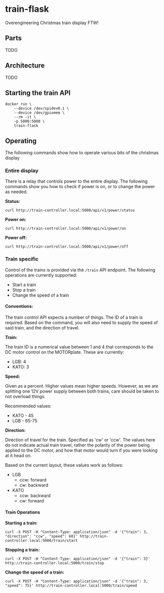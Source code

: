 # train-flask

Overengineering Christmas train display FTW!

## Parts

TODO

## Architecture

TODO

## Starting the train API

```
docker run \
    --device /dev/spidev0.1 \
    --device /dev/gpiomem \
    --rm -it \
    -p 5000:5000 \
    train-flask
```

## Operating

The following commands show how to operate various bits of the christmas display

### Entire display

There is a relay that controls power to the entire display. The following commands show you how to check if power is on, or to change the power as needed.

__Status:__
```
curl http://train-controller.local:5000/api/v1/power/status
```

__Power on:__
```
curl http://train-controller.local:5000/api/v1/power/on
```

__Power off:__
```
curl http://train-controller.local:5000/api/v1/power/off
```

### Train specific

Control of the trains is provided via the ```/train``` API endpoint. The following operations are currently supported:

* Start a train
* Stop a train
* Change the speed of a train

#### Conventions:

The train control API expects a number of things. The ID of a train is required. Based on the command, you will also need to supply the speed of said train, and the direction of travel.

__Train:__

The train ID is a numerical value between 1 and 4 that corresponds to the DC motor control on the MOTORplate. These are currently:

* LGB:      4
* KATO:     3

__Speed:__

Given as a percent. Higher values mean higher speeds. However, as we are splitting one 12V power supply between both trains, care should be taken to not overload things.

Recommended values:

* KATO - 45
* LGB - 65-75

__Direction:__

Direction of travel for the train. Specified as 'cw' or 'ccw'. The values here do not indicate actual train travel, rather the polarity of the power being applied to the DC motor, and how that motor would turn if you were looking at it head on.

Based on the current layout, these values work as follows:

* LGB
    - ccw:  forward
    - cw:   backward
* KATO
    - ccw:  backward
    - cw:   forward

#### Train Operations

__Starting a train:__

```
curl -X POST -H "Content-Type: application/json" -d '{"train": 3, "direction": "ccw", "speed": 60}' http://train-controller.local:5000/train/start
```

__Stopping a train:__

```
curl -X POST -H "Content-Type: application/json" -d '{"train": 3}' http://train-controller.local:5000/train/stop
```

__Change the speed of a train:__

```
curl -X POST -H "Content-Type: application/json" -d '{"train": 3, "speed": 75}' http://train-controller.local:5000/train/speed
```

